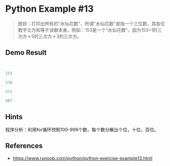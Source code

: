 # Python Example #13

> 题目：打印出所有的"水仙花数"，所谓"水仙花数"是指一个三位数，其各位数字立方和等于该数本身。例如：153是一个"水仙花数"，因为153=1的三次方＋5的三次方＋3的三次方。

## Demo Result

```python

153
370
371
407
```

## Hints

程序分析：利用for循环控制100-999个数，每个数分解出个位，十位，百位。

## References

- <https://www.runoob.com/python/python-exercise-example13.html>
